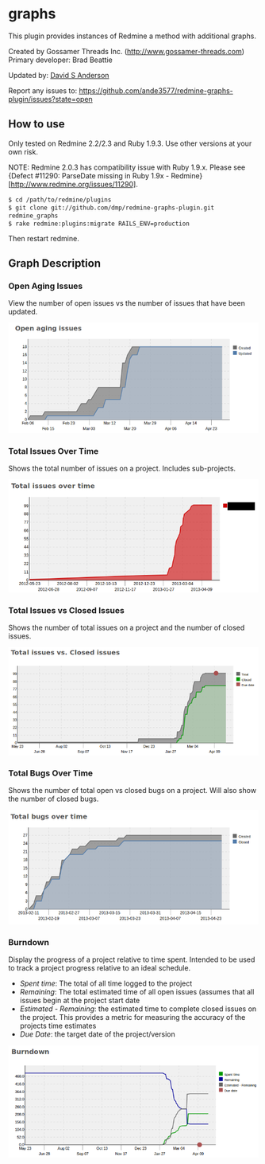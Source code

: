 # graphs

This plugin provides instances of Redmine a method with additional graphs.

Created by Gossamer Threads Inc. (http://www.gossamer-threads.com)
Primary developer: Brad Beattie

Updated by: [David S Anderson](https://github.com/ande3577)

Report any issues to: https://github.com/ande3577/redmine-graphs-plugin/issues?state=open

## How to use

Only tested on Redmine 2.2/2.3 and Ruby 1.9.3.  Use other versions at your own risk.

NOTE: Redmine 2.0.3 has compatibility issue with Ruby 1.9.x. Please see {Defect #11290: ParseDate missing in Ruby 1.9x - Redmine}[http://www.redmine.org/issues/11290].

    $ cd /path/to/redmine/plugins
    $ git clone git://github.com/dmp/redmine-graphs-plugin.git redmine_graphs
    $ rake redmine:plugins:migrate RAILS_ENV=production 

Then restart redmine.

## Graph Description

### Open Aging Issues

View the number of open issues vs the number of issues that have been updated.

![open_aging_issues](/img/open_aging_issues.png "Open Aging Issues")

### Total Issues Over Time

Shows the total number of issues on a project.  Includes sub-projects.

![total_issues_over_time](/img/total_issues_over_time.png "Total Issues Over Time")

### Total Issues vs Closed Issues

Shows the number of total issues on a project and the number of closed issues.

![total_issues_vs_closed_issues](/img/total_issues_vs_closed_issues.png "Total Issues vs. Closed Issues")

### Total Bugs Over Time

Shows the number of total open vs closed bugs on a project.  Will also show the number of closed bugs.

![total_bugs_over_time](/img/total_bugs_over_time.png "Total Bugs Over Time")

### Burndown

Display the progress of a project relative to time spent.  Intended to be used to track a project progress 
relative to an ideal schedule.

* _Spent time_: The total of all time logged to the project
* _Remaining_: The total estimated time of all open issues (assumes that all issues begin at the project start
date
* _Estimated - Remaining_: the estimated time to complete closed issues on the project.  This provides a metric
for measuring the accuracy of the projects time estimates
* _Due Date_: the target date of the project/version

![burndown](/img/burndown.png "Burndown")
